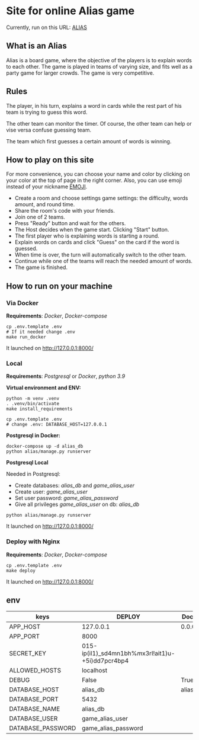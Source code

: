 # Site for online Alias game

Currently, run on this URL: [ALIAS](http://158.101.175.185/)

## What is an Alias

Alias is a board game, where the objective of the players is to explain words to each other.
The game is played in teams of varying size, and fits well as a party game for larger crowds.
The game is very competitive.

## Rules

The player, in his turn, explains a word in cards while the rest part of his team is trying to guess this word.

The other team can monitor the timer. Of course, the other team can help or vise versa confuse guessing team.

The team which first guesses a certain amount of words is winning.

## How to play on this site

For more convenience, you can choose your name and color
by clicking on your color at the top of page in the right corner.
Also, you can use emoji instead of your nickname [EMOJI](https://unicode-table.com/ru/sets/emoji/).

- Create a room and choose settings game settings: the difficulty, words amount, and round time.
- Share the room's code with your friends.
- Join one of 2 teams.
- Press "Ready" button and wait for the others.
- The Host decides when the game start. Clicking "Start" button.
- The first player who is explaining words is starting a round.
- Explain words on cards and click "Guess" on the card if the word is guessed.
- When time is over, the turn will automatically switch to the other team.
- Continue while one of the teams will reach the needed amount of words.
- The game is finished.

## How to run on your machine

### Via Docker
**Requirements**: _Docker_, _Docker-compose_

```
cp .env.template .env
# If it needed change .env
make run_docker
```
It launched on http://127.0.0.1:8000/


### Local
**Requirements**: _Postgresql_ or _Docker_, _python 3.9_

**Virtual environment and ENV:**

```
python -m venv .venv
. .venv/bin/activate
make install_requirements

cp .env.template .env
# change .env: DATABASE_HOST=127.0.0.1
```

**Postgresql in Docker:**
```
docker-compose up -d alias_db
python alias/manage.py runserver
```

**Postgresql Local**

Needed in Postgresql:
- Create databases: _alias_db_ and _game_alias_user_
- Create user: _game_alias_user_
- Set user password: _game_alias_password_
- Give all privileges _game_alias_user_ on db: _alias_db_

```
python alias/manage.py runserver
```
It launched on http://127.0.0.1:8000/

### Deploy with Nginx
**Requirements**: _Docker_, _Docker-compose_

```
cp .env.template .env
make deploy
```
It launched on http://127.0.0.1:8000/

## env

|   keys            | DEPLOY  | Docker  |   Local   |
|  -------          | -----   |------   |    -----  |
| APP_HOST          | 127.0.0.1 |0.0.0.0|127.0.0.1|
| APP_PORT          |   8000    |||
| SECRET_KEY        | 015-ip(il1)_sd4mn1bh%$m$x3rl!ait1)u-+5i)dd7pcr4bp4 |||
| ALLOWED_HOSTS     | localhost                             |||
| DEBUG             | False   | True    |  True     |
| DATABASE_HOST     | alias_db| alias_db| 127.0.0.1 |
| DATABASE_PORT     | 5432                          |||
| DATABASE_NAME     | alias_db                      |||
| DATABASE_USER     | game_alias_user               |||
| DATABASE_PASSWORD | game_alias_password           |||
